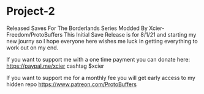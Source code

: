 # Project-2
 Released Saves For The Borderlands Series Modded By Xcier-Freedom/ProtoBuffers
This Initial Save Release is for 8/1/21 and starting my new journy so I hope everyone
here wishes me luck in getting everything to work out on my end.

If you want to support me with a one time payment you can donate here:
https://paypal.me/xcier
cashtag $xcier

If you want to support me for a monthly fee you will get early access to my hidden repo
https://www.patreon.com/ProtoBuffers
